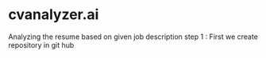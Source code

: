# cvanalyzer.ai
Analyzing the resume based on given job description
step 1 :
    First we create repository in git hub
    

